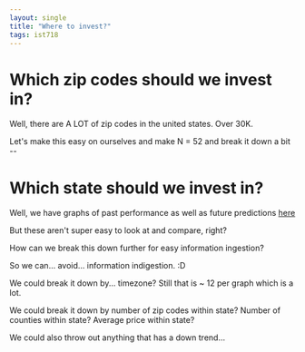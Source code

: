 ```yaml
--- 
layout: single
title: "Where to invest?"
tags: ist718 
---
```


# Which zip codes should we invest in?

Well, there are A LOT of zip codes in the united states. Over 30K. 

Let's make this easy on ourselves and make N = 52 and break it down a bit --

# Which state should we invest in?

Well, we have graphs of past performance as well as future predictions [here](https://danielcaraway.github.io/assets/ist718lab6/IST718_LAB6_i6.html)

But these aren't super easy to look at and compare, right?

How can we break this down further for easy information ingestion? 

So we can... avoid... information indigestion. :D 

We could break it down by... timezone? Still that is ~ 12 per graph which is a lot.

We could break it down by number of zip codes within state? Number of counties within state? Average price within state?

We could also throw out anything that has a down trend...




